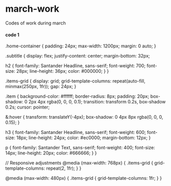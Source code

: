 # march-work
Codes of work during march


#### code 1

.home-container {
  padding: 24px;
  max-width: 1200px;
  margin: 0 auto;
}

.subtitle {
  display: flex;
  justify-content: center;
  margin-bottom: 32px;
  
  h2 {
    font-family: Santander Headline, sans-serif;
    font-weight: 700;
    font-size: 28px;
    line-height: 36px;
    color: #000000;
  }
}

.items-grid {
  display: grid;
  grid-template-columns: repeat(auto-fill, minmax(250px, 1fr));
  gap: 24px;
}

.item {
  background-color: #ffffff;
  border-radius: 8px;
  padding: 20px;
  box-shadow: 0 2px 4px rgba(0, 0, 0, 0.1);
  transition: transform 0.2s, box-shadow 0.2s;
  cursor: pointer;
  
  &:hover {
    transform: translateY(-4px);
    box-shadow: 0 4px 8px rgba(0, 0, 0, 0.15);
  }
  
  h3 {
    font-family: Santander Headline, sans-serif;
    font-weight: 600;
    font-size: 18px;
    line-height: 24px;
    color: #ec0000;
    margin-bottom: 12px;
  }
  
  p {
    font-family: Santander Text, sans-serif;
    font-weight: 400;
    font-size: 14px;
    line-height: 20px;
    color: #666666;
  }
}

// Responsive adjustments
@media (max-width: 768px) {
  .items-grid {
    grid-template-columns: repeat(2, 1fr);
  }
}

@media (max-width: 480px) {
  .items-grid {
    grid-template-columns: 1fr;
  }
}
